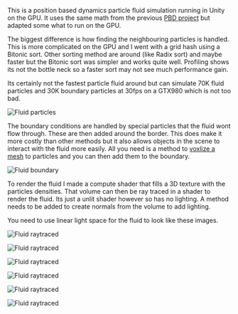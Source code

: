 This is a position based dynamics particle fluid simulation running in Unity on the GPU. It uses the same math from the previous [PBD project](https://github.com/Scrawk/Position-Based-Dynamics) but adapted some what to run on the GPU.

The biggest difference is how finding the neighbouring particles is handled. This is more complicated on the GPU and I went with a grid hash using a Bitonic sort. Other sorting method are around (like Radix sort) and maybe faster but the Bitonic sort was simpler and works quite well. Profiling shows its not the bottle neck so a faster sort may not see much performance gain.

Its certainly not the fastest particle fluid around but can simulate 70K fluid particles and 30K boundary particles at 30fps on a GTX980 which is not too bad.

![Fluid particles](https://static.wixstatic.com/media/1e04d5_50a7e2f602a04013b9371f61bd1354bc~mv2.jpg/v1/fill/w_550,h_351,al_c,q_80,usm_0.66_1.00_0.01/1e04d5_50a7e2f602a04013b9371f61bd1354bc~mv2.jpg)
 
The boundary conditions are handled by special particles that the fluid wont flow through. These are then added around the border. This does make it more costly than other methods but it also allows objects in the scene to interact with the fluid more easily. All you need is a method to [voxlize a mesh](https://github.com/Scrawk/Mesh-Voxelization) to particles and you can then add them to the boundary.

![Fluid boundary](https://static.wixstatic.com/media/1e04d5_c824c6371b6d428ebcf3637557786685~mv2.jpg/v1/fill/w_550,h_351,al_c,q_80,usm_0.66_1.00_0.01/1e04d5_c824c6371b6d428ebcf3637557786685~mv2.jpg)
  
To render the fluid I made a compute shader that fills a 3D texture with the particles densities. That volume can then be ray traced in a shader to render the fluid. Its just a unlit shader however so has no lighting. A method needs to be added to create normals from the volume to add lighting.

You need to use linear light space for the fluid to look like these images.

![Fluid raytraced](https://static.wixstatic.com/media/1e04d5_67723414aa4341d9a23c3442b20c9b06~mv2.jpg/v1/fill/w_550,h_355,al_c,q_80,usm_0.66_1.00_0.01/1e04d5_67723414aa4341d9a23c3442b20c9b06~mv2.jpg)

![Fluid raytraced](https://static.wixstatic.com/media/1e04d5_7882ff89a8c043128cd7475f325fe7df~mv2.jpg/v1/fill/w_550,h_355,al_c,q_80,usm_0.66_1.00_0.01/1e04d5_7882ff89a8c043128cd7475f325fe7df~mv2.jpg)

![Fluid raytraced](https://static.wixstatic.com/media/1e04d5_b142c33546ec4fa1a748de56f3b51292~mv2.jpg/v1/fill/w_550,h_355,al_c,q_80,usm_0.66_1.00_0.01/1e04d5_b142c33546ec4fa1a748de56f3b51292~mv2.jpg)

![Fluid raytraced](https://static.wixstatic.com/media/1e04d5_f0473e456c944033b3c214a4a57144d8~mv2.jpg/v1/fill/w_550,h_355,al_c,q_80,usm_0.66_1.00_0.01/1e04d5_f0473e456c944033b3c214a4a57144d8~mv2.jpg)

![Fluid raytraced](https://static.wixstatic.com/media/1e04d5_3641705abb6541ebb3844f8ad767d4d3~mv2.jpg/v1/fill/w_550,h_355,al_c,q_80,usm_0.66_1.00_0.01/1e04d5_3641705abb6541ebb3844f8ad767d4d3~mv2.jpg)

![Fluid raytraced](https://static.wixstatic.com/media/1e04d5_d64b6442d483498f9da713cd9a98ab22~mv2.jpg/v1/fill/w_550,h_355,al_c,q_80,usm_0.66_1.00_0.01/1e04d5_d64b6442d483498f9da713cd9a98ab22~mv2.jpg)
